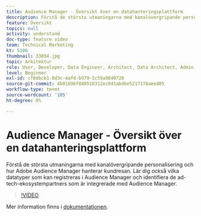 ```yaml
---
title: Audience Manager - Översikt över en datahanteringsplattform
description: Förstå de största utmaningarna med kanalövergripande personalisering och hur Adobe Audience Manager hanterar kundresan. Lär dig också vilka datatyper som kan registreras i Audience Manager och identifiera de ad-tech-ekosystempartners som är integrerade med Audience Manager.
feature: Översikt
topics: null
activity: understand
doc-type: feature video
team: Technical Marketing
kt: 5106
thumbnail: 33894.jpg
topic: Arkitektur
role: User, Developer, Data Engineer, Architect, Data Architect, Admin, Leader
level: Beginner
exl-id: cf0dbcb1-0d3c-4afd-b979-1c59a9849720
source-git-commit: 4b91696f840518312ec041abdbe5217178aee405
workflow-type: tm+mt
source-wordcount: '105'
ht-degree: 0%

---
```


# Audience Manager - Översikt över en datahanteringsplattform

Förstå de största utmaningarna med kanalövergripande personalisering och hur Adobe Audience Manager hanterar kundresan. Lär dig också vilka datatyper som kan registreras i Audience Manager och identifiera de ad-tech-ekosystempartners som är integrerade med Audience Manager.

>[!VIDEO](https://video.tv.adobe.com/v/33894/?quality=12)

Mer information finns i [dokumentationen](https://docs.adobe.com/content/help/en/audience-manager/user-guide/overview/aam-overview.html).
